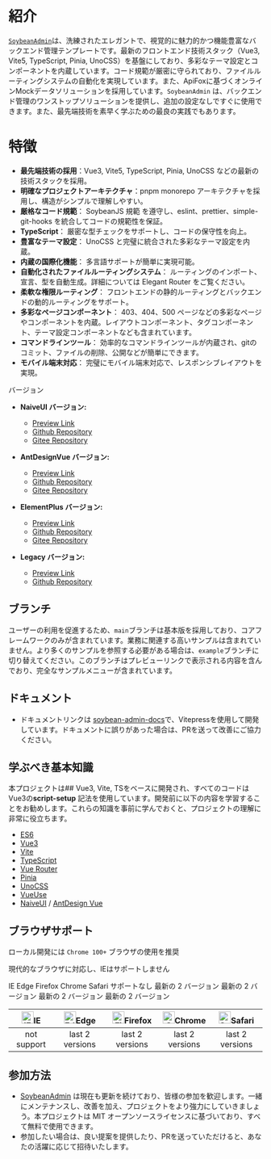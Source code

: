 # 紹介

[`SoybeanAdmin`](https://github.com/soybeanjs/soybean-admin)は、洗練されたエレガントで、視覚的に魅力的かつ機能豊富なバックエンド管理テンプレートです。最新のフロントエンド技術スタック（Vue3, Vite5, TypeScript, Pinia, UnoCSS）を基盤にしており、多彩なテーマ設定とコンポーネントを内蔵しています。コード規範が厳密に守られており、ファイルルーティングシステムの自動化を実現しています。また、ApiFoxに基づくオンラインMockデータソリューションを採用しています。`SoybeanAdmin` は、バックエンド管理のワンストップソリューションを提供し、追加の設定なしですぐに使用できます。また、最先端技術を素早く学ぶための最良の実践でもあります。

# 特徴

- **最先端技術の採用**：Vue3, Vite5, TypeScript, Pinia, UnoCSS などの最新の技術スタックを採用。
- **明確なプロジェクトアーキテクチャ**：pnpm monorepo アーキテクチャを採用し、構造がシンプルで理解しやすい。
- **厳格なコード規範**： SoybeanJS 規範 を遵守し、eslint、prettier、simple-git-hooks を統合してコードの規範性を保証。
- **TypeScript**： 厳密な型チェックをサポートし、コードの保守性を向上。
- **豊富なテーマ設定**： UnoCSS と完璧に統合された多彩なテーマ設定を内蔵。
- **内蔵の国際化機能**： 多言語サポートが簡単に実現可能。
- **自動化されたファイルルーティングシステム**： ルーティングのインポート、宣言、型を自動生成。詳細については Elegant Router をご覧ください。
- **柔軟な権限ルーティング**： フロントエンドの静的ルーティングとバックエンドの動的ルーティングをサポート。
- **多彩なページコンポーネント**： 403、404、500 ページなどの多彩なページやコンポーネントを内蔵。レイアウトコンポーネント、タグコンポーネント、テーマ設定コンポーネントなども含まれています。
- **コマンドラインツール**： 効率的なコマンドラインツールが内蔵され、gitのコミット、ファイルの削除、公開などが簡単にできます。
- **モバイル端末対応**： 完璧にモバイル端末対応で、レスポンシブレイアウトを実現。

バージョン

- **NaiveUI バージョン:**

  - [Preview Link](https://naive.soybeanjs.cn/)
  - [Github Repository](https://github.com/soybeanjs/soybean-admin)
  - [Gitee Repository](https://gitee.com/honghuangdc/soybean-admin)

- **AntDesignVue バージョン:**

  - [Preview Link](https://antd.soybeanjs.cn/)
  - [Github Repository](https://github.com/soybeanjs/soybean-admin-antd)
  - [Gitee Repository](https://gitee.com/honghuangdc/soybean-admin-antd)

- **ElementPlus バージョン:**

  - [Preview Link](https://elp.soybeanjs.cn/)
  - [Github Repository](https://github.com/soybeanjs/soybean-admin-element-plus)
  - [Gitee Repository](https://gitee.com/honghuangdc/soybean-admin-element-plus)

- **Legacy バージョン:**
  - [Preview Link](https://legacy.soybeanjs.cn/)
  - [Github Repository](https://github.com/soybeanjs/soybean-admin/tree/legacy)

## ブランチ

ユーザーの利用を促進するため、`main`ブランチは基本版を採用しており、コアフレームワークのみが含まれています。業務に関連する高いサンプルは含まれていません。より多くのサンプルを参照する必要がある場合は、`example`ブランチに切り替えてください。このブランチはプレビューリンクで表示される内容を含んでおり、完全なサンプルメニューが含まれています。

## ドキュメント

- ドキュメントリンクは [soybean-admin-docs](https://github.com/soybeanjs/soybean-admin-docs)で、Vitepressを使用して開発しています。ドキュメントに誤りがあった場合は、PRを送って改善にご協力ください。

## 学ぶべき基本知識

本プロジェクトは## Vue3, Vite, TSをベースに開発され、すべてのコードは Vue3の**script-setup** 記法を使用しています。開発前に以下の内容を学習することをお勧めします。これらの知識を事前に学んでおくと、プロジェクトの理解に非常に役立ちます。

- [ES6](https://es6.ruanyifeng.com/)
- [Vue3](https://vuejs.org/)
- [Vite](https://vitejs.dev/)
- [TypeScript](https://jkchao.github.io/typescript-book-chinese/#why)
- [Vue Router](https://router.vuejs.org/)
- [Pinia](https://pinia.vuejs.org/)
- [UnoCSS](https://uno.antfu.me/)
- [VueUse](https://vueuse.org/)
- [NaiveUI](https://www.naiveui.com/zh-CN/os-theme) / [AntDesign Vue](https://www.antdv.com/components/overview-cn/)

## ブラウザサポート

ローカル開発には `Chrome 100+` ブラウザの使用を推奨

現代的なブラウザに対応し、IEはサポートしません

IE Edge Firefox Chrome Safari
サポートなし 最新の 2 バージョン 最新の 2 バージョン 最新の 2 バージョン 最新の 2 バージョン

| [<img src="https://raw.githubusercontent.com/alrra/browser-logos/master/src/archive/internet-explorer_9-11/internet-explorer_9-11_48x48.png" alt="IE" width="24px" height="24px"  />](http://godban.github.io/browsers-support-badges/)IE | [<img src="https://raw.githubusercontent.com/alrra/browser-logos/master/src/edge/edge_48x48.png" alt=" Edge" width="24px" height="24px" />](http://godban.github.io/browsers-support-badges/)Edge | [<img src="https://raw.githubusercontent.com/alrra/browser-logos/master/src/firefox/firefox_48x48.png" alt="Firefox" width="24px" height="24px" />](http://godban.github.io/browsers-support-badges/)Firefox | [<img src="https://raw.githubusercontent.com/alrra/browser-logos/master/src/chrome/chrome_48x48.png" alt="Chrome" width="24px" height="24px" />](http://godban.github.io/browsers-support-badges/)Chrome | [<img src="https://raw.githubusercontent.com/alrra/browser-logos/master/src/safari/safari_48x48.png" alt="Safari" width="24px" height="24px" />](http://godban.github.io/browsers-support-badges/)Safari |
| :---------------------------------------------------------------------------------------------------------------------------------------------------------------------------------------------------------------------------------------: | :-----------------------------------------------------------------------------------------------------------------------------------------------------------------------------------------------: | :----------------------------------------------------------------------------------------------------------------------------------------------------------------------------------------------------------: | :------------------------------------------------------------------------------------------------------------------------------------------------------------------------------------------------------: | :------------------------------------------------------------------------------------------------------------------------------------------------------------------------------------------------------: |
|                                                                                                                not support                                                                                                                |                                                                                          last 2 versions                                                                                          |                                                                                               last 2 versions                                                                                                |                                                                                             last 2 versions                                                                                              |                                                                                             last 2 versions                                                                                              |

## 参加方法

- [SoybeanAdmin](https://github.com/honghuangdc/soybean-admin) は現在も更新を続けており、皆様の参加を歓迎します。一緒にメンテナンスし、改善を加え、プロジェクトをより強力にしていきましょう。本プロジェクトは MIT オープンソースライセンスに基づいており、すべて無料で使用できます。
- 参加したい場合は、良い提案を提供したり、PRを送っていただけると、あなたの活躍に応じて招待いたします。
